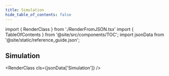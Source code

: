 ```yaml
---
title: Simulation
hide_table_of_contents: false
---
```


import { RenderClass } from './RenderFromJSON.tsx'
import { TableOfContents } from '@site/src/components/TOC';
import jsonData from '@site/static/reference_guide.json';

## Simulation

<RenderClass cls={jsonData['Simulation']} />
<!-- Have to update data here once the json includes all modules -->

<TableOfContents />

